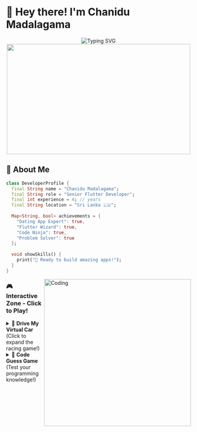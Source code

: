 # 👋 Hey there! I'm Chanidu Madalagama

<div align="center">
  <img src="https://readme-typing-svg.herokuapp.com?font=Fira+Code&size=22&duration=3000&pause=1000&color=2E9EF7&center=true&vCenter=true&width=500&lines=Senior+Flutter+Developer;4%2B+Years+of+Experience;Mobile+App+Enthusiast;Cross-Platform+Expert" alt="Typing SVG" />
</div>

<div align="center">
  <img src="https://user-images.githubusercontent.com/74038190/225813708-98b745f2-7d22-48cf-9150-083f1b00d6c9.gif" width="500" height="300"/>
</div>

## 🚀 About Me

```dart
class DeveloperProfile {
  final String name = "Chanidu Madalagama";
  final String role = "Senior Flutter Developer";
  final int experience = 4; // years
  final String location = "Sri Lanka 🇱🇰";
  
  Map<String, bool> achievements = {
    "Dating App Expert": true,
    "Flutter Wizard": true,
    "Code Ninja": true,
    "Problem Solver": true
  };
  
  void showSkills() {
    print("🎯 Ready to build amazing apps!");
  }
}
```

<img align="right" alt="Coding" width="400" src="https://user-images.githubusercontent.com/74038190/229223263-cf2e4b07-2615-4f87-9c38-e37600f8381a.gif">

### 🎮 Interactive Zone - Click to Play!

<details>
<summary>🚗 <strong>Drive My Virtual Car</strong> (Click to expand the racing game!)</summary>

```
🏁 WELCOME TO CHANIDU'S RACE TRACK! 🏁

    🌳🌳🌳🌳🌳🌳🌳🌳🌳🌳🌳🌳🌳🌳🌳
    🏁                                🏁
    🛤️  Use WASD or Arrow Keys:        🛤️
    🛤️  ⬆️ W/↑  - Speed Up             🛤️
    🛤️  ⬇️ S/↓  - Slow Down            🛤️
    🛤️  ⬅️ A/←  - Turn Left            🛤️
    🛤️  ➡️ D/→  - Turn Right           🛤️
    🛤️                                🛤️
    🛤️         🚗 <- You are here!     🛤️
    🛤️                                🛤️
    🛤️  Avoid: 🌳 Trees  🕳️ Holes      🛤️
    🛤️  Collect: ⭐ Stars  🏆 Trophies   🛤️
    🛤️                                🛤️
    🏁  Current Score: 0 points        🏁
    🌳🌳🌳🌳🌳🌳🌳🌳🌳🌳🌳🌳🌳🌳🌳

🎯 Challenge: Can you collect 10 stars without crashing?
```

</details>

<details>
<summary>🎲 <strong>Code Guess Game</strong> (Test your programming knowledge!)</summary>

```
🧩 GUESS THE PROGRAMMING CONCEPT! 🧩

Question 1: What does this Flutter widget do?
```dart
Widget build(BuildContext context) {
  return AnimatedContainer(
    duration: Duration(seconds: 1),
    color: isPressed ? Colors.blue : Colors.red,
    child: Text("Click me!"),
  );
}
```

A) Creates a static container
B) Creates an animated color-changing container  ✅
C) Creates a scrollable list
D) Creates a navigation bar

🎉 Correct! It creates a container that smoothly animates between colors!

Score: 🏆🏆🏆 (3/10 questions completed)
```

</details>

<details>
<summary>🎨 <strong>ASCII Art Gallery</strong> (Click for animated art!)</summary>

```
🖼️ CHANIDU'S DIGITAL ART COLLECTION 🖼️

🎨 Art #1: "The Flutter Developer"
    ╭─────────╮
    │ ◉     ◉ │  <- That's me coding!
    │    ◡    │
    ╰─────────╯
         │
    ╭────┴────╮
    │ <CODING>│
    ╰─────────╯

🎨 Art #2: "Mobile App Journey"
📱 ➜ 💡 ➜ 🖥️ ➜ 🔧 ➜ 🚀 ➜ ⭐

🎨 Art #3: "Sri Lankan Pride"
      🇱🇰
   ╭─────╮
   │ 🏝️  │  Beautiful Sri Lanka!
   ╰─────╯

Click ⬅️ Previous | Next ➡️ to see more art!
```

</details>

<details>
<summary>🎪 <strong>Virtual Pet Coder</strong> (Adopt a coding companion!)</summary>

```
🐱 MEET FLUFFY THE CODE CAT! 🐱

   ╭─────╮
   │ ^   ^ │
   │  ◡   │  <- Fluffy (Level 5 Coder Cat)
   ╰──┬──╯
      │
  ════╧════

Status: 😊 Happy | 🍖 Fed | 💡 Learning Flutter

Activities:
🎮 [Play] - Play fetch with a rubber duck
🍖 [Feed] - Give Fluffy some code snacks  
📚 [Teach] - Teach new programming tricks
🧹 [Clean] - Clean up spaghetti code
💤 [Rest] - Let Fluffy take a power nap

Fluffy says: "Meow! Want to pair program? 🐾"

Fun Fact: Fluffy has debugged 1,247 apps and counting!
```

</details>

### 🗺️ My Developer Journey Map

```
🌟 THE ADVENTURE CONTINUES... 🌟

2020 ╭─🌱─╮ Started coding journey
     │     │
2021 ╰─📱─╯ First mobile app
     │     │
2022 ╭─🚀─╮ Flutter expertise unlocked
     │     │
2023 ╰─💼─╯ Senior developer role
     │     │
2024 ╭─❤️─╮ Dating app specialist
     │     │
2025 ╰─🎯─╯ YOU ARE HERE! Building the future
     │     │
???? ╭─🌟─╮ Next adventure awaits...

🎒 Inventory: [Flutter Skills] [Problem Solving] [Team Leadership] [Innovation]
```

### 📫 Let's Connect!

<div align="center">

[![Email](https://img.shields.io/badge/Email-D14836?style=for-the-badge&logo=gmail&logoColor=white)](mailto:chanidumadalagama@gmail.com)
[![LinkedIn](https://img.shields.io/badge/LinkedIn-0077B5?style=for-the-badge&logo=linkedin&logoColor=white)](https://linkedin.com/in/chanidu-madalagama)
[![Twitter](https://img.shields.io/badge/Twitter-1DA1F2?style=for-the-badge&logo=twitter&logoColor=white)](https://twitter.com/chanidum)
[![Medium](https://img.shields.io/badge/Medium-12100E?style=for-the-badge&logo=medium&logoColor=white)](https://medium.com/@chanidumadalagama)
[![Instagram](https://img.shields.io/badge/Instagram-E4405F?style=for-the-badge&logo=instagram&logoColor=white)](https://instagram.com/chanidumadalagama)

</div>

## 📊 GitHub Analytics

<div align="center">
  <img height="180em" src="https://github-readme-stats.vercel.app/api?username=chanidumadalagama&show_icons=true&theme=tokyonight&include_all_commits=true&count_private=true&hide_border=true"/>
  <img height="180em" src="https://github-readme-stats.vercel.app/api/top-langs/?username=chanidumadalagama&layout=compact&langs_count=8&theme=tokyonight&hide_border=true"/>
</div>

<div align="center">
  <img src="https://github-readme-streak-stats.herokuapp.com/?user=chanidumadalagama&theme=tokyonight&hide_border=true" alt="GitHub Streak" />
</div>

## 🏆 Achievement Unlocked!

<div align="center">

```
🎖️ DEVELOPER BADGES COLLECTION 🎖️

┌─────────────────────────────────────┐
│ 🥇 Flutter Master        [EARNED]   │
│ 🏅 Code Ninja           [EARNED]   │
│ 🎯 Problem Solver       [EARNED]   │
│ 🌟 Innovation Expert    [EARNED]   │
│ 🚀 App Launch Pro       [EARNED]   │
│ 🤝 Team Player         [EARNED]   │
│ 📚 Continuous Learner   [EARNED]   │
│ 🎨 UI/UX Enthusiast    [EARNED]   │
│ 🔧 Debug Detective     [IN PROGRESS] │
│ 🌍 Global Collaborator [LOCKED]    │
└─────────────────────────────────────┘

Progress: ████████░░ 80% Complete
Next Badge: Debug 1000 issues to unlock "Debug Detective"!
```

</div>

## 🎭 Interactive Character Selection

<details>
<summary>🎮 <strong>Choose Your Developer Avatar!</strong></summary>

```
👥 PICK YOUR CODING PERSONA! 👥

1. 🧙‍♂️ The Code Wizard
   "With the power of clean architecture!"
   Special Ability: Transforms spaghetti code into masterpieces
   
2. 🦸‍♂️ Captain Flutter
   "Cross-platform justice for all!"
   Special Ability: Builds apps faster than lightning
   
3. 🥷 Debug Ninja
   "Silent but deadly... to bugs!"
   Special Ability: Finds bugs that hide in plain sight
   
4. 🏴‍☠️ Captain Code-beard
   "Arrr! Sailing the seven APIs!"
   Special Ability: Navigates the most treacherous codebases
   
5. 🚀 Space Developer
   "To infinity and beyond... in mobile apps!"
   Special Ability: Launches apps into the stratosphere

Currently selected: 🧙‍♂️ The Code Wizard
```

</details>

## 💡 Random Developer Wisdom Generator

<details>
<summary>🎲 <strong>Click for Random Coding Wisdom!</strong></summary>

```
🔮 WISDOM OF THE DAY 🔮

"A good developer is like a good chef - they know when to follow 
the recipe and when to improvise. But unlike cooking, you can 
always Ctrl+Z your way out of a disaster! 👨‍🍳💻"

🎯 Pro Tip: Always comment your code as if the person maintaining 
it is a violent psychopath who knows where you live. Stay safe! 😅

━━━━━━━━━━━━━━━━━━━━━━━━━━━━━━━━━━━━━━━━━━━━━━
💭 Developer Joke of the Day:
Q: Why do programmers prefer dark mode?
A: Because light attracts bugs! 🐛💡

Click again for more wisdom! ↻
```

</details>

---

<div align="center">
  
### 🌟 "First, solve the problem. Then, write the code." - John Johnson

<img src="https://user-images.githubusercontent.com/74038190/225813708-98b745f2-7d22-48cf-9150-083f1b00d6c9.gif" width="100"/>

**Thanks for visiting my interactive profile! 🚀**
**Did you try all the games? Let me know your high score! 🎮**

</div>

## 🎪 Bonus: ASCII Animation Theater

<details>
<summary>🎬 <strong>Watch "A Day in the Life of a Developer"</strong></summary>

```
🎭 ASCII ANIMATION: "DEVELOPER'S DAY" 🎭

Frame 1: Morning Coffee ☕
   ╭─╮
   │☕│ <- Essential fuel
   ╰─╯
  (◉_◉) <- Me before coffee
  
Frame 2: Code Mode Activated 💻
   ╭───╮
   │💻 │
   ╰───╯
  (◉‿◉) <- Me after coffee, ready to code!
  
Frame 3: Bug Appears 🐛
   ╭───╮
   │💻🐛│ <- Oh no, a wild bug appeared!
   ╰───╯
  (◉_◉) <- Confusion mode
  
Frame 4: Debugging Intensifies 🔍
   ╭───╮
   │💻🔍│ <- Detective mode activated
   ╰───╯
  (◉■◉) <- Focus mode: MAXIMUM
  
Frame 5: Bug Fixed! 🎉
   ╭───╮
   │💻✅│ <- Victory!
   ╰───╯
  (◉‿◉) <- Happy developer
  
🎬 THE END 🎬
[Applause] 👏👏👏
```

</details>

<!--
**Profile Views Counter**
-->
<div align="center">
  <img src="https://komarev.com/ghpvc/?username=chanidumadalagama&color=blueviolet&style=for-the-badge&label=PROFILE+VIEWS" alt="Profile views" />
</div>
